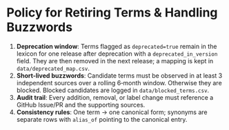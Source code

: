 # Policy for Retiring Terms & Handling Buzzwords

1. **Deprecation window**: Terms flagged as `deprecated=true` remain in the lexicon for one release after deprecation with a `deprecated_in_version` field. They are then removed in the next release; a mapping is kept in `data/deprecated_map.csv`.
2. **Short‑lived buzzwords**: Candidate terms must be observed in at least 3 independent sources over a rolling 6‑month window. Otherwise they are blocked. Blocked candidates are logged in `data/blocked_terms.csv`.
3. **Audit trail**: Every addition, removal, or label change must reference a GitHub Issue/PR and the supporting sources.
4. **Consistency rules**: One term → one canonical form; synonyms are separate rows with `alias_of` pointing to the canonical entry.

